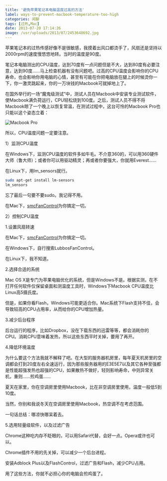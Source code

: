```yaml
---
title: '避免苹果笔记本电脑温度过高的方法'
label: ways-to-prevent-macbook-temperature-too-high
categories: 闲聊
tags: [过热,Mac]
date: 2013-07-20 17:14:26
image: /usr/uploads/2013/07/2453648692.jpg
---
```

苹果笔记本的过热传感好像不是很敏感，我摸着出风口都烫手了，风扇还是坚持以2000rpm的速度慢悠悠地转。当时的温度是90度。

笔记本电脑测出的CPU温度，达到70度有一点问题但是不大，达到80度有必要注意，达到90度……马上检查机器有没有问题吧。过高的CPU温度会影响你的CPU寿命，也会影响你用电脑的心情，甚至有可能在你把电脑放在腿上的时候烫你一下，你一激灵跳起来，你的一万块钱的Macbook可就掉地上了。

在国外举行的一场“魔鬼级测试”中，测试人员在Macbook中安装专业测试软件，使Macbook满负荷运行，CPU轻松烧到100度。之后，测试人员不得不将Macbook晾了一个晚上以恢复常温，在测试过程中，这台可怜的Macbook Pro也只能以这个姿态立着：

![Macbook Pro](/usr/uploads/2013/07/2453648692.jpg)

所以，CPU温度问题一定要注意。

1）监测CPU温度

在Windows下，监测CPU温度的软件多如牛毛。不介意360的，可以用360硬件大师（鲁大师）；或者你可以用驱动精灵；再或者你要强大，你就用Everest……

在Linux下，用lm_sensors就行。

```bash
sudo apt-get install lm-sensors
lm_sensors
```

忘了最后一句要不要sudo。我记得不用。

在Mac下，[smcFanControl](/article/modify-computer/macbook-manual-config-cpu-fan-speed.lantian)为你搞定一切。

2）控制CPU温度

1.设置风扇转速

在Mac下，[smcFanControl](/article/modify-computer/macbook-manual-config-cpu-fan-speed.lantian)为你搞定一切。

在Windows下，自行搜索LubbosFanControl。

在Linux下，我不知道。

2.选择合适的系统

Mac OS X是专门为苹果电脑优化的系统，但是Windows不是。根据实测，在不打开任何软件仅保留桌面和测温度工具时，Windows下Macbook CPU温度比Linux高5摄氏度。

但是，如果你看Flash，Windows可能更适合你。Mac系统下Flash支持不佳，会导致较高的CPU占用率，从而给你的CPU增加热量。

3.减少后台程序

后台运行的程序，比如Dropbox，没在下载东西的迅雷等等，都会消耗你的CPU。消耗CPU意味着发热，所以这些东西平时关掉，要用了再开。

4.降低环境温度

为什么要这个方法我就不解释了吧。在大型的服务器机房里，每年夏天机房里的空调都会打到20度左右全速运行，因为那些服务器用的E3E5E7以及其它各种至强都是性能超强发热也超强的CPU，如果散热不做好，轻则影响寿命，中则异常关机，重则……煎鸡蛋……

夏天在家里，你在空调房里使用Macbook，比在非空调房里使用，温度一般低5到10度。

当然，你别和我说冬天在空调房里使用Macbook，热空调不在考虑范围。

一句话总结：哪凉快哪呆着去。

5.选用轻量级软件，以及过滤广告

Chrome这种吃内存不眨眼的，可以用Safari代替，会好一点。Opera或许也可以。

Chrome插件不用的先关掉，可以减少一个后台进程。

安装Adblock Plus以及FlashControl，过滤广告和Flash，减少CPU占用。

用了这些方法，你就不必担心你的电脑会煎鸡蛋了。
